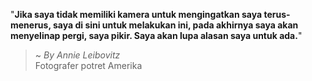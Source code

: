 "**Jika saya tidak memiliki kamera untuk mengingatkan saya terus-menerus, saya di sini untuk melakukan ini, pada akhirnya saya akan menyelinap pergi, saya pikir. Saya akan lupa alasan saya untuk ada.**"

> ~ _By Annie Leibovitz_  
Fotografer potret Amerika
